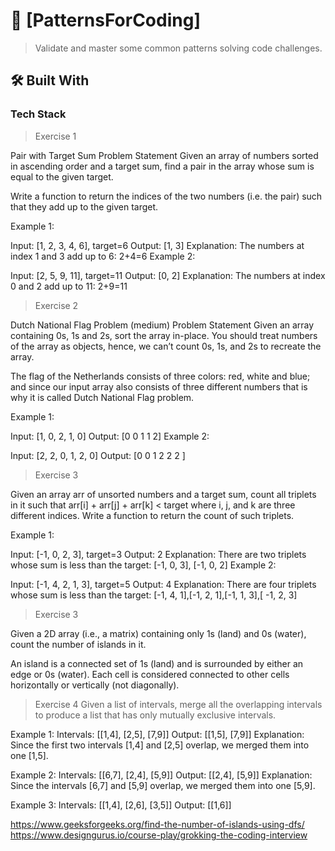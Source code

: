 <!-- PROJECT DESCRIPTION -->

# 📖 [PatternsForCoding] <a name="about-project"></a>

> Validate and master some common patterns solving code challenges.

## 🛠 Built With <a name="built-with"></a>

### Tech Stack <a name="tech-stack"></a>

> Exercise 1

Pair with Target Sum
Problem Statement
Given an array of numbers sorted in ascending order and a target sum, find a pair in the array whose sum is equal to the given target.

Write a function to return the indices of the two numbers (i.e. the pair) such that they add up to the given target.

Example 1:

Input: [1, 2, 3, 4, 6], target=6
Output: [1, 3]
Explanation: The numbers at index 1 and 3 add up to 6: 2+4=6
Example 2:

Input: [2, 5, 9, 11], target=11
Output: [0, 2]
Explanation: The numbers at index 0 and 2 add up to 11: 2+9=11

> Exercise 2

Dutch National Flag Problem (medium)
Problem Statement
Given an array containing 0s, 1s and 2s, sort the array in-place. You should treat numbers of the array as objects, 
hence, we can’t count 0s, 1s, and 2s to recreate the array.

The flag of the Netherlands consists of three colors: red, white and blue; and since our input array also 
consists of three different numbers that is why it is called Dutch National Flag problem.

Example 1:

Input: [1, 0, 2, 1, 0]
Output: [0 0 1 1 2]
Example 2:

Input: [2, 2, 0, 1, 2, 0]
Output: [0 0 1 2 2 2 ]

> Exercise 3

Given an array arr of unsorted numbers and a target sum, count all triplets in it such that arr[i] + arr[j] + arr[k] < target 
where i, j, and k are three different indices. Write a function to return the count of such triplets.

Example 1:

Input: [-1, 0, 2, 3], target=3 
Output: 2
Explanation: There are two triplets whose sum is less than the target: [-1, 0, 3], [-1, 0, 2]
Example 2:

Input: [-1, 4, 2, 1, 3], target=5 
Output: 4
Explanation: There are four triplets whose sum is less than the target: [-1, 4, 1],[-1, 2, 1],[-1, 1, 3],[ -1, 2, 3]

> Exercise 3

Given a 2D array (i.e., a matrix) containing only 1s (land) and 0s (water), count the number of islands in it.

An island is a connected set of 1s (land) and is surrounded by either an edge or 0s (water). 
Each cell is considered connected to other cells horizontally or vertically (not diagonally).

> Exercise 4
Given a list of intervals, merge all the overlapping intervals to produce a list that has only mutually exclusive intervals.

Example 1:
Intervals: [[1,4], [2,5], [7,9]]
Output: [[1,5], [7,9]]
Explanation: Since the first two intervals [1,4] and [2,5] overlap, we merged them into 
one [1,5].

Example 2:
Intervals: [[6,7], [2,4], [5,9]]
Output: [[2,4], [5,9]]
Explanation: Since the intervals [6,7] and [5,9] overlap, we merged them into one [5,9].

Example 3:
Intervals: [[1,4], [2,6], [3,5]]
Output: [[1,6]]

https://www.geeksforgeeks.org/find-the-number-of-islands-using-dfs/
https://www.designgurus.io/course-play/grokking-the-coding-interview